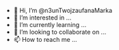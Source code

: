 - 👋 Hi, I’m @n3unTwojzaufanaMarka
- 👀 I’m interested in ...
- 🌱 I’m currently learning ...
- 💞️ I’m looking to collaborate on ...
- 📫 How to reach me ...

<!---
n3unTwojazaufanaMarka/n3unTwojzaufanaMarka is a ✨ special ✨ repository because its `README.md` (this file) appears on your GitHub profile.
You can click the Preview link to take a look at your changes.
--->
